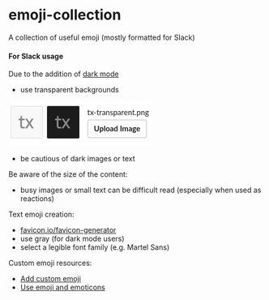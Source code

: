 # emoji-collection
A collection of useful emoji (mostly formatted for Slack)

#### For Slack usage

Due to the addition of [dark mode](https://slackhq.com/dark-mode-for-slack-desktop)
- use transparent backgrounds

![Transparent background example](./resources/example/transparent-emoji.png)

- be cautious of dark images or text



Be aware of the size of the content:

- busy images or small text can be difficult read (especially when used as reactions)



Text emoji creation:

- [favicon.io/favicon-generator](https://favicon.io/favicon-generator/)
- use gray (for dark mode users)
- select a legible font family (e.g. Martel Sans)



Custom emoji resources:
- [Add custom emoji](https://slack.com/intl/en-za/help/articles/206870177-add-custom-emoji)
- [Use emoji and emoticons](https://slack.com/intl/en-za/help/articles/202931348-use-emoji-and-emoticons)
